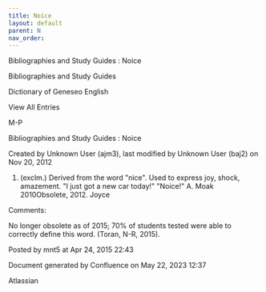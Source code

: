 ```yaml
---
title: Noice
layout: default
parent: N
nav_order:
---
```


Bibliographies and Study Guides : Noice

Bibliographies and Study Guides

Dictionary of Geneseo English

View All Entries

M-P

Bibliographies and Study Guides : Noice

Created by  Unknown User (ajm3), last modified by  Unknown User (baj2) on Nov 20, 2012

1. (exclm.) Derived from the word &quot;nice&quot;. Used to express joy, shock, amazement. &quot;I just got a new car today!&quot; &quot;Noice!&quot; A. Moak 2010Obsolete, 2012. Joyce

Comments:

No longer obsolete as of 2015; 70% of students tested were able to correctly define this word. (Toran, N-R, 2015). 

Posted by mnt5 at Apr 24, 2015 22:43

Document generated by Confluence on May 22, 2023 12:37

Atlassian
